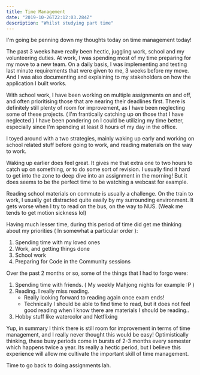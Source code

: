 ```yaml
---
title: Time Management
date: "2019-10-26T22:12:03.284Z"
description: "Whilst studying part time"
---
```


I'm going be penning down my thoughts today on time management today!

The past 3 weeks have really been hectic, juggling work, school and my volunteering duties. At work, I was spending most of my time preparing for my move to a new team. On a daily basis, I was implementing and testing last minute requirements that were given to me, 3 weeks before my move. And I was also documenting and explaining to my stakeholders on how the application I built works.

With school work, I have been working on multiple assignments on and off, and often prioritising those that are nearing their deadlines first. There is definitely still plenty of room for improvement, as I have been neglecting some of these projects. ( I'm frantically catching up on those that I have neglected ) I have been pondering on I could be utilizing my time better, especially since I'm spending at least 8 hours of my day in the office.

I toyed around with a two strategies, mainly waking up early and working on school related stuff before going to work, and reading materials on the way to work.

Waking up earlier does feel great. It gives me that extra one to two hours to catch up on something, or to do some sort of revision. I usually find it hard to get into the zone to deep dive into an assignment in the morning! But it does seems to be the perfect time to be watching a webcast for example.

Reading school materials on commute is usually a challenge. On the train to work, I usually get distracted quite easily by my surrounding environment. It gets worse when I try to read on the bus, on the way to NUS. (Weak me tends to get motion sickness lol)

Having much lesser time, during this period of time did get me thinking about my priorities ( In somewhat a particular order ):
1. Spending time with my loved ones
2. Work, and getting things done
3. School work
4. Preparing for Code in the Community sessions

Over the past 2 months or so, some of the things that I had to forgo were:
1. Spending time with friends. ( My weekly Mahjong nights for example :P )
2. Reading. I really miss reading.
    * Really looking forward to reading again once exam ends!
    * Technically I should be able to find time to read, but it does not feel good reading when I know there are materials I should be reading..
3. Hobby stuff like watercolor and Netflixing

Yup, in summary I think there is still room for improvement in terms of time management, and I really never thought this would be easy! Optimistically thinking, these busy periods come in bursts of 2-3 months every semester which happens twice a year. Its really a hectic period, but I believe this experience will allow me cultivate the important skill of time management.

Time to go back to doing assignments lah.